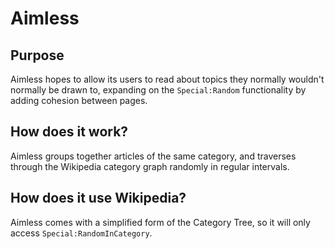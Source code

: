 # Aimless

## Purpose
Aimless hopes to allow its users to read about topics they normally wouldn't normally be drawn to, expanding on the `Special:Random` functionality by adding cohesion between pages.

## How does it work?
Aimless groups together articles of the same category, and traverses through the Wikipedia category graph randomly in regular intervals.

## How does it use Wikipedia?
Aimless comes with a simplified form of the Category Tree, so it will only access `Special:RandomInCategory`.
